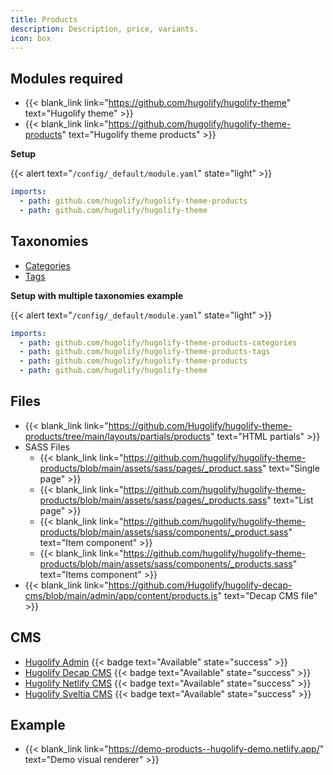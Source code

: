 ```yaml
---
title: Products
description: Description, price, variants.
icon: box
---
```


## Modules required

- {{< blank_link link="https://github.com/hugolify/hugolify-theme" text="Hugolify theme" >}}
- {{< blank_link link="https://github.com/hugolify/hugolify-theme-products" text="Hugolify theme products" >}}

**Setup**

{{< alert text="`/config/_default/module.yaml`" state="light" >}}

```yml
imports:
  - path: github.com/hugolify/hugolify-theme-products
  - path: github.com/hugolify/hugolify-theme
```

## Taxonomies

- [Categories](/docs/taxonomies/products-categories/)
- [Tags](/docs/taxonomies/products-tags/)

**Setup with multiple taxonomies example**

{{< alert text="`/config/_default/module.yaml`" state="light" >}}

```yml
imports:
  - path: github.com/hugolify/hugolify-theme-products-categories
  - path: github.com/hugolify/hugolify-theme-products-tags
  - path: github.com/hugolify/hugolify-theme-products
  - path: github.com/hugolify/hugolify-theme
```

## Files

- {{< blank_link link="https://github.com/Hugolify/hugolify-theme-products/tree/main/layouts/partials/products" text="HTML partials" >}}
- SASS Files
  - {{< blank_link link="https://github.com/hugolify/hugolify-theme-products/blob/main/assets/sass/pages/_product.sass" text="Single page" >}}
  - {{< blank_link link="https://github.com/hugolify/hugolify-theme-products/blob/main/assets/sass/pages/_products.sass" text="List page" >}}
  - {{< blank_link link="https://github.com/hugolify/hugolify-theme-products/blob/main/assets/sass/components/_product.sass" text="Item component" >}}
  - {{< blank_link link="https://github.com/hugolify/hugolify-theme-products/blob/main/assets/sass/components/_products.sass" text="Items component" >}}
- {{< blank_link link="https://github.com/Hugolify/hugolify-decap-cms/blob/main/admin/app/content/products.js" text="Decap CMS file" >}}

## CMS

- [Hugolify Admin](/docs/cms/admin/) {{< badge text="Available" state="success" >}}
- [Hugolify Decap CMS](/docs/cms/decap-cms/) {{< badge text="Available" state="success" >}}
- [Hugolify Netlify CMS](/docs/cms/netlify-cms/) {{< badge text="Available" state="success" >}}
- [Hugolify Sveltia CMS](/docs/cms/sveltia-cms/) {{< badge text="Available" state="success" >}}

## Example

- {{< blank_link link="https://demo-products--hugolify-demo.netlify.app/" text="Demo visual renderer" >}}
